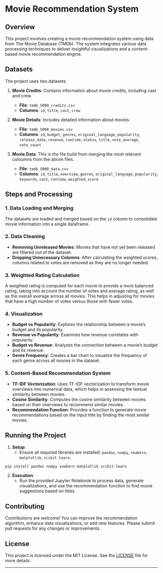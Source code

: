 # Movie Recommendation System

## Overview

This project involves creating a movie recommendation system using data from The Movie Database (TMDb). The system integrates various data processing techniques to deliver insightful visualizations and a content-based movie recommendation engine.

## Datasets

The project uses two datasets:

1. **Movie Credits**: Contains information about movie credits, including cast and crew.
   - **File**: `tmdb_5000_credits.csv`
   - **Columns**: `id`, `title`, `cast`, `crew`

2. **Movie Details**: Includes detailed information about movies.
   - **File**: `tmdb_5000_movies.csv`
   - **Columns**: `id`, `budget`, `genres`, `original_language`, `popularity`, `release_date`, `revenue`, `runtime`, `status`, `title`, `vote_average`, `vote_count`

3. **Movie Data**: This is the file build from merging the most relevant coloumns from the above files.
   - **File**: `tmdb_5000_data.csv`
   - **Columns**: `id`, `title`, `overview`, `genres`, `original_language`, `popularity`, `keywords`, `cast`, `runtime`, `weighted_score`

## Steps and Processing

### 1. Data Loading and Merging

The datasets are loaded and merged based on the `id` column to consolidate movie information into a single dataframe.

### 2. Data Cleaning

- **Removing Unreleased Movies**: Movies that have not yet been released are filtered out of the dataset.
- **Dropping Unnecessary Columns**: After calculating the weighted scores, columns related to votes are removed as they are no longer needed.

### 3. Weighted Rating Calculation

A weighted rating is computed for each movie to provide a more balanced rating, taking into account the number of votes and average rating, as well as the overall average across all movies. This helps in adjusting for movies that have a high number of votes versus those with fewer votes.



### 4. Visualization

- **Budget vs Popularity**: Explores the relationship between a movie’s budget and its popularity.
- **Revenue vs Popularity**: Examines how revenue correlates with popularity.
- **Budget vs Revenue**: Analyzes the connection between a movie’s budget and its revenue.
- **Genre Frequency**: Creates a bar chart to visualize the frequency of each genre across all movies in the dataset.

### 5. Content-Based Recommendation System

- **TF-IDF Vectorization**: Uses TF-IDF vectorization to transform movie overviews into numerical data, which helps in assessing the textual similarity between movies.
- **Cosine Similarity**: Computes the cosine similarity between movies based on their overviews to recommend similar movies.
- **Recommendation Function**: Provides a function to generate movie recommendations based on the input title by finding the most similar movies.

## Running the Project

1. **Setup**:
   - Ensure all required libraries are installed: `pandas`, `numpy`, `seaborn`, `matplotlib`, `scikit-learn`.
  
```python
pip install pandas numpy seaborn matplotlib scikit-learn
```

2. **Execution**:
   - Run the provided Jupyter Notebook to process data, generate visualizations, and use the recommendation function to find movie suggestions based on titles.

## Contributing

Contributions are welcome! You can improve the recommendation algorithm, enhance data visualizations, or add new features. Please submit pull requests for any changes or improvements.

## License

This project is licensed under the MIT License. See the [LICENSE](LICENSE) file for more details.

---
